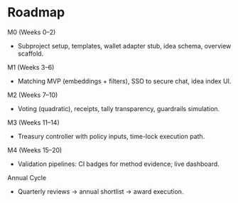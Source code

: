 # Roadmap

M0 (Weeks 0–2)
- Subproject setup, templates, wallet adapter stub, idea schema, overview scaffold.

M1 (Weeks 3–6)
- Matching MVP (embeddings + filters), SSO to secure chat, idea index UI.

M2 (Weeks 7–10)
- Voting (quadratic), receipts, tally transparency, guardrails simulation.

M3 (Weeks 11–14)
- Treasury controller with policy inputs, time-lock execution path.

M4 (Weeks 15–20)
- Validation pipelines: CI badges for method evidence; live dashboard.

Annual Cycle
- Quarterly reviews → annual shortlist → award execution.